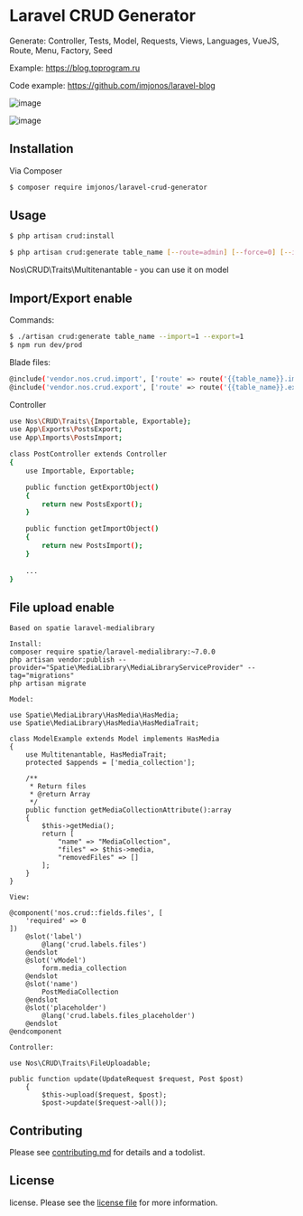 # Laravel CRUD Generator

Generate:
Controller,
Tests,
Model,
Requests,
Views,
Languages,
VueJS,
Route,
Menu,
Factory,
Seed

Example: https://blog.toprogram.ru

Code example: https://github.com/imjonos/laravel-blog

![image](https://user-images.githubusercontent.com/5132976/208915773-ee66d11f-cc79-4f80-b58d-dd129f019606.png)

![image](https://user-images.githubusercontent.com/5132976/208915883-2eb49bfb-5e4c-4402-a5f5-cc6af5de8918.png)


## Installation

Via Composer

``` bash
$ composer require imjonos/laravel-crud-generator

```

## Usage

``` bash
$ php artisan crud:install
```

``` bash
$ php artisan crud:generate table_name [--route=admin] [--force=0] [--import=0] [--export=0]
```

Nos\CRUD\Traits\Multitenantable - you can use it on model

## Import/Export enable

Commands:

``` bash
$ ./artisan crud:generate table_name --import=1 --export=1
$ npm run dev/prod
```

Blade files:

``` bash
@include('vendor.nos.crud.import', ['route' => route('{{table_name}}.import')])
@include('vendor.nos.crud.export', ['route' => route('{{table_name}}.export')])
```

Controller

``` bash
use Nos\CRUD\Traits\{Importable, Exportable};
use App\Exports\PostsExport;
use App\Imports\PostsImport;

class PostController extends Controller
{
    use Importable, Exportable;

    public function getExportObject()
    {
        return new PostsExport();
    }

    public function getImportObject()
    {
        return new PostsImport();
    }
    
    ...
}  
```

## File upload enable

```
Based on spatie laravel-medialibrary

Install: 
composer require spatie/laravel-medialibrary:~7.0.0
php artisan vendor:publish --provider="Spatie\MediaLibrary\MediaLibraryServiceProvider" --tag="migrations"
php artisan migrate

Model:

use Spatie\MediaLibrary\HasMedia\HasMedia;
use Spatie\MediaLibrary\HasMedia\HasMediaTrait;

class ModelExample extends Model implements HasMedia
{
    use Multitenantable, HasMediaTrait;
    protected $appends = ['media_collection'];

    /**
     * Return files
     * @return Array
     */
    public function getMediaCollectionAttribute():array
    {
        $this->getMedia();
        return [
            "name" => "MediaCollection",
            "files" => $this->media,
            "removedFiles" => []
        ];
    }
}    
```

```
View:

@component('nos.crud::fields.files', [
    'required' => 0
])
    @slot('label')
        @lang('crud.labels.files')
    @endslot
    @slot('vModel')
        form.media_collection
    @endslot
    @slot('name')
        PostMediaCollection
    @endslot
    @slot('placeholder')
        @lang('crud.labels.files_placeholder')
    @endslot
@endcomponent 
```

```
Controller:

use Nos\CRUD\Traits\FileUploadable;

public function update(UpdateRequest $request, Post $post)
    {
        $this->upload($request, $post);
        $post->update($request->all());
```

## Contributing

Please see [contributing.md](contributing.md) for details and a todolist.

## License

license. Please see the [license file](license.md) for more information.
